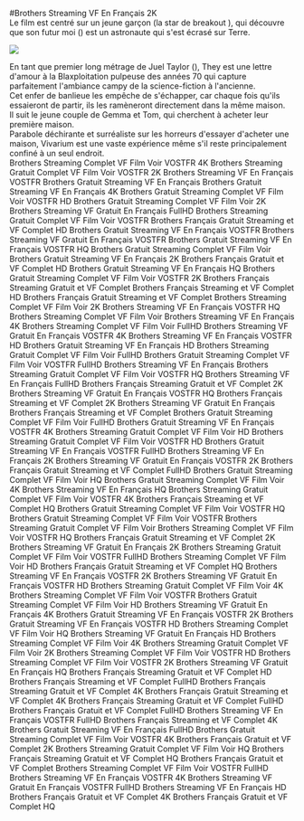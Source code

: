 #Brothers Streaming VF En Français 2K  
Le film est centré sur un jeune garçon (la star de breakout ), qui découvre que son futur moi () est un astronaute qui s'est écrasé sur Terre.  
  
[![](https://i.imgur.com/qSNzIqt.png)](https://movie.rssnews.media/XTAINmQA.php)  
  
En tant que premier long métrage de Juel Taylor (), They  est une lettre d'amour à la Blaxploitation pulpeuse des années 70 qui capture parfaitement l'ambiance campy de la science-fiction à l'ancienne.  
Cet enfer de banlieue les empêche de s'échapper, car chaque fois qu'ils essaieront de partir, ils les ramèneront directement dans la même maison.  
Il suit le jeune couple de Gemma et Tom, qui cherchent à acheter leur première maison.  
Parabole déchirante et surréaliste sur les horreurs d'essayer d'acheter une maison, Vivarium est une vaste expérience même s'il reste principalement confiné à un seul endroit.  
Brothers Streaming Complet VF Film Voir VOSTFR 4K
Brothers Streaming Gratuit Complet VF Film Voir VOSTFR 2K
Brothers Streaming VF En Français VOSTFR
Brothers Gratuit Streaming VF En Français
Brothers Gratuit Streaming VF En Français 4K
Brothers Gratuit Streaming Complet VF Film Voir VOSTFR HD
Brothers Gratuit Streaming Complet VF Film Voir 2K
Brothers Streaming VF Gratuit En Français FullHD
Brothers Streaming Gratuit Complet VF Film Voir VOSTFR
Brothers Français Gratuit Streaming et VF Complet HD
Brothers Gratuit Streaming VF En Français VOSTFR
Brothers Streaming VF Gratuit En Français VOSTFR
Brothers Gratuit Streaming VF En Français VOSTFR HQ
Brothers Gratuit Streaming Complet VF Film Voir
Brothers Gratuit Streaming VF En Français 2K
Brothers Français Gratuit et VF Complet HD
Brothers Gratuit Streaming VF En Français HQ
Brothers Gratuit Streaming Complet VF Film Voir VOSTFR 2K
Brothers Français Streaming Gratuit et VF Complet
Brothers Français Streaming et VF Complet HD
Brothers Français Gratuit Streaming et VF Complet
Brothers Streaming Complet VF Film Voir 2K
Brothers Streaming VF En Français VOSTFR HQ
Brothers Streaming Complet VF Film Voir
Brothers Streaming VF En Français 4K
Brothers Streaming Complet VF Film Voir FullHD
Brothers Streaming VF Gratuit En Français VOSTFR 4K
Brothers Streaming VF En Français VOSTFR HD
Brothers Gratuit Streaming VF En Français HD
Brothers Streaming Gratuit Complet VF Film Voir FullHD
Brothers Gratuit Streaming Complet VF Film Voir VOSTFR FullHD
Brothers Streaming VF En Français
Brothers Streaming Gratuit Complet VF Film Voir VOSTFR HQ
Brothers Streaming VF En Français FullHD
Brothers Français Streaming Gratuit et VF Complet 2K
Brothers Streaming VF Gratuit En Français VOSTFR HQ
Brothers Français Streaming et VF Complet 2K
Brothers Streaming VF Gratuit En Français
Brothers Français Streaming et VF Complet
Brothers Gratuit Streaming Complet VF Film Voir FullHD
Brothers Gratuit Streaming VF En Français VOSTFR 4K
Brothers Streaming Gratuit Complet VF Film Voir HD
Brothers Streaming Gratuit Complet VF Film Voir VOSTFR HD
Brothers Gratuit Streaming VF En Français VOSTFR FullHD
Brothers Streaming VF En Français 2K
Brothers Streaming VF Gratuit En Français VOSTFR 2K
Brothers Français Gratuit Streaming et VF Complet FullHD
Brothers Gratuit Streaming Complet VF Film Voir HQ
Brothers Gratuit Streaming Complet VF Film Voir 4K
Brothers Streaming VF En Français HQ
Brothers Streaming Gratuit Complet VF Film Voir VOSTFR 4K
Brothers Français Streaming et VF Complet HQ
Brothers Gratuit Streaming Complet VF Film Voir VOSTFR HQ
Brothers Gratuit Streaming Complet VF Film Voir VOSTFR
Brothers Streaming Gratuit Complet VF Film Voir
Brothers Streaming Complet VF Film Voir VOSTFR HQ
Brothers Français Gratuit Streaming et VF Complet 2K
Brothers Streaming VF Gratuit En Français 2K
Brothers Streaming Gratuit Complet VF Film Voir VOSTFR FullHD
Brothers Streaming Complet VF Film Voir HD
Brothers Français Gratuit Streaming et VF Complet HQ
Brothers Streaming VF En Français VOSTFR 2K
Brothers Streaming VF Gratuit En Français VOSTFR HD
Brothers Streaming Gratuit Complet VF Film Voir 4K
Brothers Streaming Complet VF Film Voir VOSTFR
Brothers Gratuit Streaming Complet VF Film Voir HD
Brothers Streaming VF Gratuit En Français 4K
Brothers Gratuit Streaming VF En Français VOSTFR 2K
Brothers Gratuit Streaming VF En Français VOSTFR HD
Brothers Streaming Complet VF Film Voir HQ
Brothers Streaming VF Gratuit En Français HD
Brothers Streaming Complet VF Film Voir 4K
Brothers Streaming Gratuit Complet VF Film Voir 2K
Brothers Streaming Complet VF Film Voir VOSTFR HD
Brothers Streaming Complet VF Film Voir VOSTFR 2K
Brothers Streaming VF Gratuit En Français HQ
Brothers Français Streaming Gratuit et VF Complet HD
Brothers Français Streaming et VF Complet FullHD
Brothers Français Streaming Gratuit et VF Complet 4K
Brothers Français Gratuit Streaming et VF Complet 4K
Brothers Français Streaming Gratuit et VF Complet FullHD
Brothers Français Gratuit et VF Complet FullHD
Brothers Streaming VF En Français VOSTFR FullHD
Brothers Français Streaming et VF Complet 4K
Brothers Gratuit Streaming VF En Français FullHD
Brothers Gratuit Streaming Complet VF Film Voir VOSTFR 4K
Brothers Français Gratuit et VF Complet 2K
Brothers Streaming Gratuit Complet VF Film Voir HQ
Brothers Français Streaming Gratuit et VF Complet HQ
Brothers Français Gratuit et VF Complet
Brothers Streaming Complet VF Film Voir VOSTFR FullHD
Brothers Streaming VF En Français VOSTFR 4K
Brothers Streaming VF Gratuit En Français VOSTFR FullHD
Brothers Streaming VF En Français HD
Brothers Français Gratuit et VF Complet 4K
Brothers Français Gratuit et VF Complet HQ